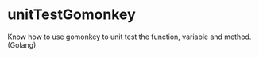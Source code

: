 # unitTestGomonkey

Know how to use gomonkey to unit test the function, variable and method. (Golang)
